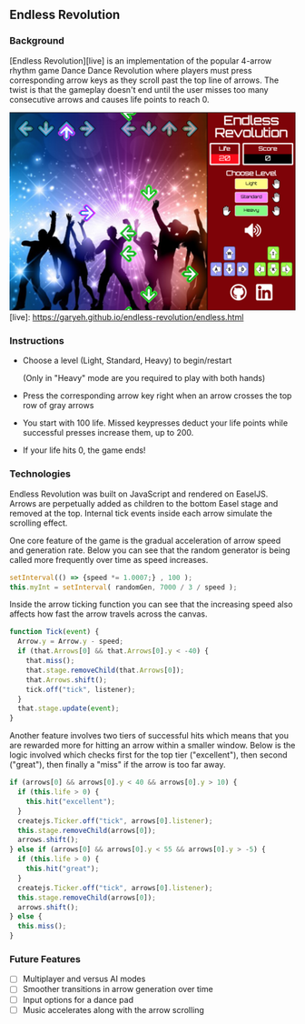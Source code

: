 ## Endless Revolution

### Background

[Endless Revolution][live] is an implementation of the popular 4-arrow rhythm game Dance Dance Revolution where players must press corresponding arrow keys as they scroll past the top line of arrows. The twist is that the gameplay doesn't end until the user misses too many consecutive arrows and causes life points to reach 0.

![screenshot](docs/screenshot.png)
[live]: https://garyeh.github.io/endless-revolution/endless.html

### Instructions

* Choose a level (Light, Standard, Heavy) to begin/restart

  (Only in "Heavy" mode are you required to play with both hands)

* Press the corresponding arrow key right when an arrow crosses the top row of gray arrows

* You start with 100 life. Missed keypresses deduct your life points while successful presses increase them, up to 200.

* If your life hits 0, the game ends!

### Technologies

Endless Revolution was built on JavaScript and rendered on EaselJS. Arrows are perpetually added as children to the bottom Easel stage and removed at the top. Internal tick events inside each arrow simulate the scrolling effect.

One core feature of the game is the gradual acceleration of arrow speed and generation rate. Below you can see that the random generator is being called more frequently over time as speed increases.

```js
setInterval(() => {speed *= 1.0007;} , 100 );
this.myInt = setInterval( randomGen, 7000 / 3 / speed );
```

Inside the arrow ticking function you can see that the increasing speed also affects how fast the arrow travels across the canvas.

```js
function Tick(event) {
  Arrow.y = Arrow.y - speed;
  if (that.Arrows[0] && that.Arrows[0].y < -40) {
    that.miss();
    that.stage.removeChild(that.Arrows[0]);
    that.Arrows.shift();
    tick.off("tick", listener);
  }
  that.stage.update(event);
}
```

Another feature involves two tiers of successful hits which means that you are rewarded more for hitting an arrow within a smaller window. Below is the logic involved which checks first for the top tier ("excellent"), then second ("great"), then finally a "miss" if the arrow is too far away.

```js
if (arrows[0] && arrows[0].y < 40 && arrows[0].y > 10) {
  if (this.life > 0) {
    this.hit("excellent");
  }
  createjs.Ticker.off("tick", arrows[0].listener);
  this.stage.removeChild(arrows[0]);
  arrows.shift();
} else if (arrows[0] && arrows[0].y < 55 && arrows[0].y > -5) {
  if (this.life > 0) {
    this.hit("great");
  }
  createjs.Ticker.off("tick", arrows[0].listener);
  this.stage.removeChild(arrows[0]);
  arrows.shift();
} else {
  this.miss();
}
```

### Future Features

- [ ] Multiplayer and versus AI modes
- [ ] Smoother transitions in arrow generation over time
- [ ] Input options for a dance pad
- [ ] Music accelerates along with the arrow scrolling
